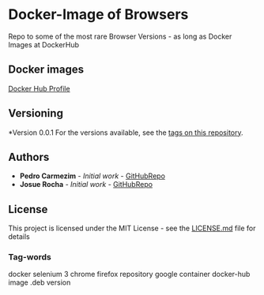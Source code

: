 # Docker-Image of Browsers

Repo to some of the most rare Browser Versions - as long as Docker Images at DockerHub

## Docker images

[Docker Hub Profile](https://hub.docker.com/u/b4lddocker)

## Versioning

*Version 0.0.1
For the versions available, see the [tags on this repository](https://github.com/). 

## Authors

* **Pedro Carmezim** - *Initial work* - [GitHubRepo](https://github.com/b4ld)
* **Josue Rocha** - *Initial work* - [GitHubRepo](https://github.com/JosueRocha24)

## License

This project is licensed under the MIT License - see the [LICENSE.md](LICENSE.md) file for details

### Tag-words
docker selenium 3 chrome firefox repository google container docker-hub image .deb version
